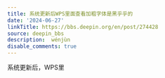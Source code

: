 ```yaml
---
title: 系统更新后WPS里面查看加粗字体是黑乎乎的
date: '2024-06-27'
linkTitle: https://bbs.deepin.org/en/post/274428
source: deepin_bbs
description:  wénjùn 
disable_comments: true
---
```

系统更新后，WPS里
